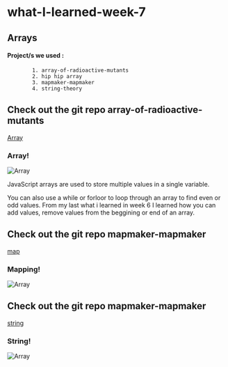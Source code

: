 # what-I-learned-week-7



## Arrays

 #### Project/s we used :
            1. array-of-radioactive-mutants
            2. hip hip array
            3. mapmaker-mapmaker
            4. string-theory





## Check out the git repo array-of-radioactive-mutants
[Array](https://github.com/JumaryS/array-of-radioactive-mutants)

### Array!
   
![Array](https://miro.medium.com/max/700/1*UTmgpblTHBBC-nFq1uGM5w.gif)


JavaScript arrays are used to store multiple values in a single variable.

You can also use a while or forloor to loop through an array to find even or odd values. From my last what i learned in week 6 I learned how you can add values, remove values from the beggining or end of an array.


## Check out the git repo mapmaker-mapmaker
[map](https://github.com/JumaryS/mapmaker-mapmaker)

### Mapping!
   
![Array](https://miro.medium.com/max/700/1*UTmgpblTHBBC-nFq1uGM5w.gif)




## Check out the git repo mapmaker-mapmaker
[string](https://github.com/JumaryS/string-theory)

### String!
   
![Array](https://miro.medium.com/max/700/1*UTmgpblTHBBC-nFq1uGM5w.gif)






